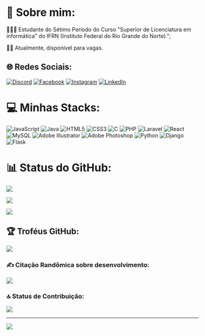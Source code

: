 
# 💫 Sobre mim:

  

👨🏻‍🎓 Estudante do Sétimo Período do Curso "Superior de Licenciatura em informática" do IFRN (Instituto Federal do Rio Grande do Norte).";

👨‍💼 Atualmente, disponível para vagas.

  
  

## 🌐 Redes Sociais:

[![Discord](https://img.shields.io/badge/Discord-%237289DA.svg?logo=discord&logoColor=white)](https://discord.gg/allysonlipe) [![Facebook](https://img.shields.io/badge/Facebook-%231877F2.svg?logo=Facebook&logoColor=white)](https://facebook.com/allysonlipe) [![Instagram](https://img.shields.io/badge/Instagram-%23E4405F.svg?logo=Instagram&logoColor=white)](https://instagram.com/allysonlipe) [![LinkedIn](https://img.shields.io/badge/LinkedIn-%230077B5.svg?logo=linkedin&logoColor=white)](https://linkedin.com/in/allysonlipe)

  

# 💻 Minhas Stacks:

![JavaScript](https://img.shields.io/badge/javascript-%23323330.svg?style=for-the-badge&logo=javascript&logoColor=%23F7DF1E) 
![Java](https://img.shields.io/badge/java-%23ED8B00.svg?style=for-the-badge&logo=openjdk&logoColor=white) 
![HTML5](https://img.shields.io/badge/html5-%23E34F26.svg?style=for-the-badge&logo=html5&logoColor=white) 
![CSS3](https://img.shields.io/badge/css3-%231572B6.svg?style=for-the-badge&logo=css3&logoColor=white) 
![C](https://img.shields.io/badge/c-%2300599C.svg?style=for-the-badge&logo=c&logoColor=white) 
![PHP](https://img.shields.io/badge/php-%23777BB4.svg?style=for-the-badge&logo=php&logoColor=white) 
![Laravel](https://img.shields.io/badge/laravel-%23FF2D20.svg?style=for-the-badge&logo=laravel&logoColor=white) 
![React](https://img.shields.io/badge/react-%2320232a.svg?style=for-the-badge&logo=react&logoColor=%2361DAFB) 
![MySQL](https://img.shields.io/badge/mysql-%2300000f.svg?style=for-the-badge&logo=mysql&logoColor=white) 
![Adobe Illustrator](https://img.shields.io/badge/adobe%20illustrator-%23FF9A00.svg?style=for-the-badge&logo=adobe%20illustrator&logoColor=white) 
![Adobe Photoshop](https://img.shields.io/badge/adobe%20photoshop-%2331A8FF.svg?style=for-the-badge&logo=adobe%20photoshop&logoColor=white) 
![Python](https://img.shields.io/badge/python-%2314354C.svg?style=for-the-badge&logo=python&logoColor=white) 
![Django](https://img.shields.io/badge/django-%23092E20.svg?style=for-the-badge&logo=django&logoColor=white) 
![Flask](https://img.shields.io/badge/flask-%23000000.svg?style=for-the-badge&logo=flask&logoColor=white)

# 📊  Status do GitHub:

![](https://github-readme-stats.vercel.app/api?username=allysonlipe&theme=vue-dark&hide_border=false&include_all_commits=true&count_private=true)<br/>

![](https://github-readme-streak-stats.herokuapp.com/?user=allysonlipe&theme=vue-dark&hide_border=false)<br/>

![](https://github-readme-stats.vercel.app/api/top-langs/?username=allysonlipe&theme=vue-dark&hide_border=false&include_all_commits=true&count_private=true&layout=compact)

  

## 🏆  Troféus GitHub:

![](https://github-profile-trophy.vercel.app/?username=allysonlipe&theme=dracula&no-frame=true&no-bg=true&margin-w=4)

  

### ✍️ Citação Randômica sobre desenvolvimento:

![](https://quotes-github-readme.vercel.app/api?type=horizontal&theme=merko)

  

### 🔝 Status de Contribuição: 

![](https://github-contributor-stats.vercel.app/api?username=allysonlipe&limit=5&theme=algolia&combine_all_yearly_contributions=true)

  

---

[![](https://visitcount.itsvg.in/api?id=allysonlipe&icon=0&color=8)](https://visitcount.itsvg.in)

  

<!-- Proudly created with GPRM ( https://gprm.itsvg.in ) -->
